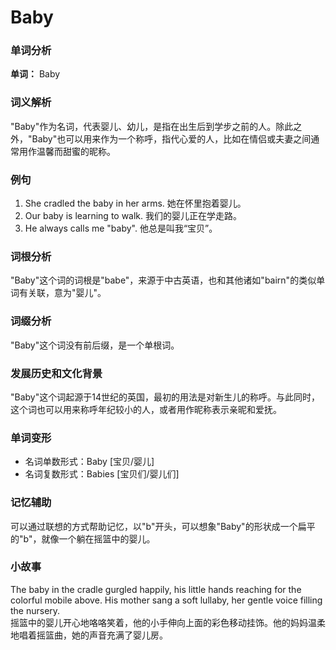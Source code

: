 # Baby

### 单词分析

  

**单词：** Baby

  

### 词义解析

  

"Baby"作为名词，代表婴儿、幼儿，是指在出生后到学步之前的人。除此之外，"Baby"也可以用来作为一个称呼，指代心爱的人，比如在情侣或夫妻之间通常用作温馨而甜蜜的昵称。

  

### 例句

  

1.  She cradled the baby in her arms. 她在怀里抱着婴儿。
2.  Our baby is learning to walk. 我们的婴儿正在学走路。
3.  He always calls me "baby". 他总是叫我“宝贝”。

  

### 词根分析

  

"Baby"这个词的词根是"babe"，来源于中古英语，也和其他诸如"bairn"的类似单词有关联，意为"婴儿"。

  

### 词缀分析

  

"Baby"这个词没有前后缀，是一个单根词。

  

### 发展历史和文化背景

  

"Baby"这个词起源于14世纪的英国，最初的用法是对新生儿的称呼。与此同时，这个词也可以用来称呼年纪较小的人，或者用作昵称表示亲昵和爱抚。

  

### 单词变形

  

*   名词单数形式：Baby \[宝贝/婴儿\]
*   名词复数形式：Babies \[宝贝们/婴儿们\]

  

### 记忆辅助

  

可以通过联想的方式帮助记忆，以"b"开头，可以想象"Baby"的形状成一个扁平的"b"，就像一个躺在摇篮中的婴儿。

  

### 小故事

  

The baby in the cradle gurgled happily, his little hands reaching for the colorful mobile above. His mother sang a soft lullaby, her gentle voice filling the nursery.  
摇篮中的婴儿开心地咯咯笑着，他的小手伸向上面的彩色移动挂饰。他的妈妈温柔地唱着摇篮曲，她的声音充满了婴儿房。

